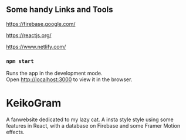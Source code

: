 ## Some handy Links and Tools

https://firebase.google.com/

https://reactjs.org/

https://www.netlify.com/

### `npm start`

Runs the app in the development mode.<br />
Open [http://localhost:3000](http://localhost:3000) to view it in the browser.

# KeikoGram
A fanwebsite dedicated to my lazy cat. A insta style style using some features in React, with a database on Firebase and some Framer Motion effects.

